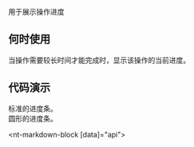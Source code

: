 用于展示操作进度

## 何时使用

当操作需要较长时间才能完成时，显示该操作的当前进度。

## 代码演示
<div class="grid-x grid-margin-x">
  <div class="medium-6 large-6 cell">
    <nt-example>
      <nt-example-showcase>
        <example-progress-basic></example-progress-basic>
      </nt-example-showcase>
      <nt-example-legend title="基本">标准的进度条。</nt-example-legend>
      <nt-example-code [code]="basicCode"></nt-example-code>
    </nt-example>
  </div>
  <div class="medium-6 large-6 cell">
    <nt-example>
      <nt-example-showcase>
        <example-progress-circle></example-progress-circle>
      </nt-example-showcase>
      <nt-example-legend title="circle">圆形的进度条。</nt-example-legend>
      <nt-example-code [code]="circleCode"></nt-example-code>
    </nt-example>
  </div>
</div>

<nt-markdown-block [data]="api"></nt-markdown-block>


